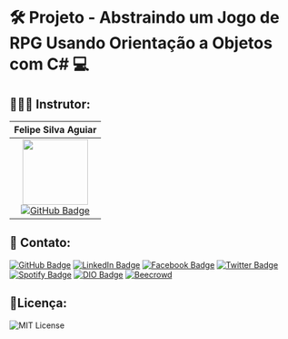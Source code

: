 <h1>🛠️ Projeto - Abstraindo um Jogo de RPG Usando Orientação a Objetos com C# 💻</h1>

## 👨🏻‍🔬 Instrutor: 

| Felipe Silva Aguiar|
| :---: | 
| <img src="https://github.com/felipeAguiarCode.png?size=115" width=115><br> [![GitHub Badge](https://img.shields.io/badge/GitHub-100000?style=plastic&logo=github&logoColor=whiteColor=white&link=https://github.com/felipeAguiarCode)](https://github.com/felipeAguiarCode) |

## 📱 Contato:

[![GitHub Badge](https://img.shields.io/badge/GitHub-100000?style=for-the-badge&logo=github&logoColor=whiteColor=white&link=https://github.com/lucasmarcuzo)](https://github.com/lucasmarcuzo) [![LinkedIn Badge](	https://img.shields.io/badge/LinkedIn-0077B5?style=for-the-badge&logo=linkedin&logoColor=white=white&link=https://www.linkedin.com/in/lucasmarcuzo/)](https://www.linkedin.com/in/lucasmarcuzo/) [![Facebook Badge](https://img.shields.io/badge/Facebook-1877F2?style=for-the-badge&logo=facebook&logoColor=white&link=https://facebook.com/LucasMarcuzzo)](https://facebook.com/LucasMarcuzzo) [![Twitter Badge](https://img.shields.io/badge/Twitter-1DA1F2?style=for-the-badge&logo=twitter&logoColor=white&link=https://twitter.com/lucassolace)](https://twitter.com/lucassolace) [![Spotify Badge]( https://img.shields.io/badge/Spotify-1ED760?&style=for-the-badge&logo=spotify&logoColor=white&https://open.spotify.com/user/12186237186?si=a631a4d1b13b441b)](https://open.spotify.com/user/12186237186?si=a631a4d1b13b441b) [![DIO Badge](https://img.shields.io/badge/Digital%20Inovation%20One-red?style=for-the-badge&link=https://web.dio.me/users/lucas_marcuzo)](https://web.dio.me/users/lucas_marcuzo) [![Beecrowd](https://img.shields.io/badge/beecrowd-purple?style=for-the-badge&link=https://resources.beecrowd.com.br/judge/favicon.ico?1635097036)](https://www.beecrowd.com.br/judge/pt/profile/510115)

## 📃Licença:

![MIT License](https://img.shields.io/github/license/lucasmarcuzo/Projeto-DIO-Padroes-Projetos-Java)

 
<!-- <div align="right"> <h3> - Thanks for visiting! <img src="https://media.giphy.com/media/hvRJCLFzcasrR4ia7z/giphy.gif" width="30px"> </h3> </div> 
<p align="right"> <img src="https://visitor-badge.laobi.icu/badge?page_id=lucasmarcuzo/lucasmarcuzo"> </h3> </p> -->



